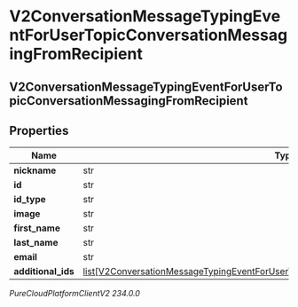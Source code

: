 # V2ConversationMessageTypingEventForUserTopicConversationMessagingFromRecipient

## V2ConversationMessageTypingEventForUserTopicConversationMessagingFromRecipient

## Properties

|Name | Type | Description | Notes|
|------------ | ------------- | ------------- | -------------|
| **nickname** | str |  | [optional] |
| **id** | str |  | [optional] |
| **id_type** | str |  | [optional] |
| **image** | str |  | [optional] |
| **first_name** | str |  | [optional] |
| **last_name** | str |  | [optional] |
| **email** | str |  | [optional] |
| **additional_ids** | [list[V2ConversationMessageTypingEventForUserTopicConversationRecipientAdditionalIdentifier]](V2ConversationMessageTypingEventForUserTopicConversationRecipientAdditionalIdentifier) |  | [optional] |



_PureCloudPlatformClientV2 234.0.0_
